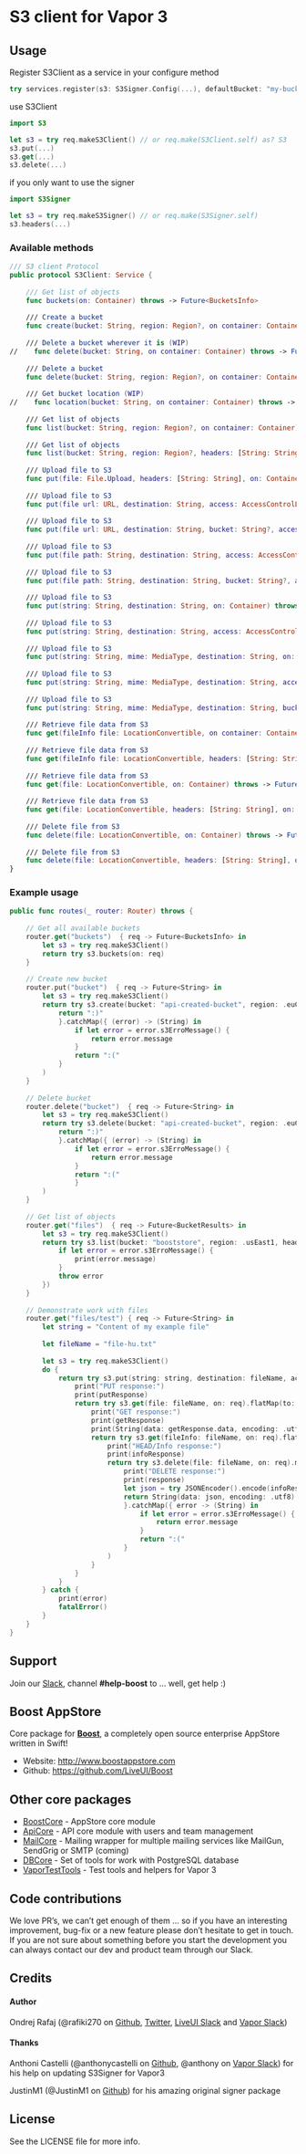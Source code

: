 # S3 client for Vapor 3


## Usage

Register S3Client as a service in your configure method

```swift
try services.register(s3: S3Signer.Config(...), defaultBucket: "my-bucket")
```

use S3Client

```swift
import S3

let s3 = try req.makeS3Client() // or req.make(S3Client.self) as? S3
s3.put(...)
s3.get(...)
s3.delete(...)
```

if you only want to use the signer

```swift
import S3Signer

let s3 = try req.makeS3Signer() // or req.make(S3Signer.self)
s3.headers(...)
```

### Available methods

```swift
/// S3 client Protocol
public protocol S3Client: Service {
    
    /// Get list of objects
    func buckets(on: Container) throws -> Future<BucketsInfo>
    
    /// Create a bucket
    func create(bucket: String, region: Region?, on container: Container) throws -> Future<Void>
    
    /// Delete a bucket wherever it is (WIP)
//    func delete(bucket: String, on container: Container) throws -> Future<Void>
    
    /// Delete a bucket
    func delete(bucket: String, region: Region?, on container: Container) throws -> Future<Void>
    
    /// Get bucket location (WIP)
//    func location(bucket: String, on container: Container) throws -> Future<Bucket.Location>
    
    /// Get list of objects
    func list(bucket: String, region: Region?, on container: Container) throws -> Future<BucketResults>
    
    /// Get list of objects
    func list(bucket: String, region: Region?, headers: [String: String], on container: Container) throws -> Future<BucketResults>
    
    /// Upload file to S3
    func put(file: File.Upload, headers: [String: String], on: Container) throws -> EventLoopFuture<File.Response>
    
    /// Upload file to S3
    func put(file url: URL, destination: String, access: AccessControlList, on: Container) throws -> Future<File.Response>
    
    /// Upload file to S3
    func put(file url: URL, destination: String, bucket: String?, access: AccessControlList, on: Container) throws -> Future<File.Response>
    
    /// Upload file to S3
    func put(file path: String, destination: String, access: AccessControlList, on: Container) throws -> Future<File.Response>
    
    /// Upload file to S3
    func put(file path: String, destination: String, bucket: String?, access: AccessControlList, on: Container) throws -> Future<File.Response>
    
    /// Upload file to S3
    func put(string: String, destination: String, on: Container) throws -> Future<File.Response>
    
    /// Upload file to S3
    func put(string: String, destination: String, access: AccessControlList, on: Container) throws -> Future<File.Response>
    
    /// Upload file to S3
    func put(string: String, mime: MediaType, destination: String, on: Container) throws -> Future<File.Response>
    
    /// Upload file to S3
    func put(string: String, mime: MediaType, destination: String, access: AccessControlList, on: Container) throws -> Future<File.Response>
    
    /// Upload file to S3
    func put(string: String, mime: MediaType, destination: String, bucket: String?, access: AccessControlList, on: Container) throws -> Future<File.Response>
    
    /// Retrieve file data from S3
    func get(fileInfo file: LocationConvertible, on container: Container) throws -> Future<File.Info>
    
    /// Retrieve file data from S3
    func get(fileInfo file: LocationConvertible, headers: [String: String], on container: Container) throws -> Future<File.Info>
    
    /// Retrieve file data from S3
    func get(file: LocationConvertible, on: Container) throws -> Future<File.Response>
    
    /// Retrieve file data from S3
    func get(file: LocationConvertible, headers: [String: String], on: Container) throws -> Future<File.Response>
    
    /// Delete file from S3
    func delete(file: LocationConvertible, on: Container) throws -> Future<Void>
    
    /// Delete file from S3
    func delete(file: LocationConvertible, headers: [String: String], on: Container) throws -> Future<Void>
}
```

### Example usage

```swift
public func routes(_ router: Router) throws {
    
    // Get all available buckets
    router.get("buckets")  { req -> Future<BucketsInfo> in
        let s3 = try req.makeS3Client()
        return try s3.buckets(on: req)
    }
    
    // Create new bucket
    router.put("bucket")  { req -> Future<String> in
        let s3 = try req.makeS3Client()
        return try s3.create(bucket: "api-created-bucket", region: .euCentral1, on: req).map(to: String.self) {
            return ":)"
            }.catchMap({ (error) -> (String) in
                if let error = error.s3ErroMessage() {
                    return error.message
                }
                return ":("
            }
        )
    }
    
    // Delete bucket
    router.delete("bucket")  { req -> Future<String> in
        let s3 = try req.makeS3Client()
        return try s3.delete(bucket: "api-created-bucket", region: .euCentral1, on: req).map(to: String.self) {
            return ":)"
            }.catchMap({ (error) -> (String) in
                if let error = error.s3ErroMessage() {
                    return error.message
                }
                return ":("
                }
        )
    }
    
    // Get list of objects
    router.get("files")  { req -> Future<BucketResults> in
        let s3 = try req.makeS3Client()
        return try s3.list(bucket: "booststore", region: .usEast1, headers: [:], on: req).catchMap({ (error) -> (BucketResults) in
            if let error = error.s3ErroMessage() {
                print(error.message)
            }
            throw error
        })
    }
    
    // Demonstrate work with files
    router.get("files/test") { req -> Future<String> in
        let string = "Content of my example file"
        
        let fileName = "file-hu.txt"
        
        let s3 = try req.makeS3Client()
        do {
            return try s3.put(string: string, destination: fileName, access: .publicRead, on: req).flatMap(to: String.self) { putResponse in
                print("PUT response:")
                print(putResponse)
                return try s3.get(file: fileName, on: req).flatMap(to: String.self) { getResponse in
                    print("GET response:")
                    print(getResponse)
                    print(String(data: getResponse.data, encoding: .utf8) ?? "Unknown content!")
                    return try s3.get(fileInfo: fileName, on: req).flatMap(to: String.self) { infoResponse in
                        print("HEAD/Info response:")
                        print(infoResponse)
                        return try s3.delete(file: fileName, on: req).map() { response in
                            print("DELETE response:")
                            print(response)
                            let json = try JSONEncoder().encode(infoResponse)
                            return String(data: json, encoding: .utf8) ?? "Unknown content!"
                            }.catchMap({ error -> (String) in
                                if let error = error.s3ErroMessage() {
                                    return error.message
                                }
                                return ":("
                            }
                        )
                    }
                }
            }
        } catch {
            print(error)
            fatalError()
        }
    }
}
```

## Support

Join our [Slack](http://bit.ly/2B0dEyt), channel <b>#help-boost</b> to ... well, get help :) 

## Boost AppStore

Core package for <b>[Boost](http://www.boostappstore.com)</b>, a completely open source enterprise AppStore written in Swift!
- Website: http://www.boostappstore.com
- Github: https://github.com/LiveUI/Boost

## Other core packages

* [BoostCore](https://github.com/LiveUI/BoostCore/) - AppStore core module
* [ApiCore](https://github.com/LiveUI/ApiCore/) - API core module with users and team management
* [MailCore](https://github.com/LiveUI/MailCore/) - Mailing wrapper for multiple mailing services like MailGun, SendGrig or SMTP (coming)
* [DBCore](https://github.com/LiveUI/DbCore/) - Set of tools for work with PostgreSQL database
* [VaporTestTools](https://github.com/LiveUI/VaporTestTools) - Test tools and helpers for Vapor 3

## Code contributions

We love PR’s, we can’t get enough of them ... so if you have an interesting improvement, bug-fix or a new feature please don’t hesitate to get in touch. If you are not sure about something before you start the development you can always contact our dev and product team through our Slack.

## Credits

#### Author
Ondrej Rafaj (@rafiki270 on [Github](https://github.com/rafiki270), [Twitter](https://twitter.com/rafiki270), [LiveUI Slack](http://bit.ly/2B0dEyt) and [Vapor Slack](https://vapor.team/))

#### Thanks
Anthoni Castelli (@anthonycastelli on [Github](https://github.com/anthonycastelli), @anthony on [Vapor Slack](https://vapor.team/)) for his help on updating S3Signer for Vapor3

JustinM1 (@JustinM1 on [Github](https://github.com/JustinM1)) for his amazing original signer package

## License

See the LICENSE file for more info.
